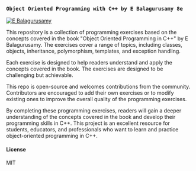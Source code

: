 ### `Object Oriented Programming with C++ by E Balagurusamy 8e` 

[![E Balagurusamy](https://m.media-amazon.com/images/I/41sbWdpTgRL._AC_SX60_CR,0,0,60,60_.jpg)](https://amzn.eu/d/1fsgTX1)

This repository is a collection of programming exercises based on the concepts covered in the book "Object Oriented Programming in C++" by E Balagurusamy. The exercises cover a range of topics, including classes, objects, inheritance, polymorphism, templates, and exception handling.

Each exercise is designed to help readers understand and apply the concepts covered in the book. The exercises are designed to be challenging but achievable.

This repo is open-source and welcomes contributions from the community. Contributors are encouraged to add their own exercises or to modify existing ones to improve the overall quality of the programming exercises.

By completing these programming exercises, readers will gain a deeper understanding of the concepts covered in the book and develop their programming skills in C++. This project is an excellent resource for students, educators, and professionals who want to learn and practice object-oriented programming in C++.

#### License

MIT
